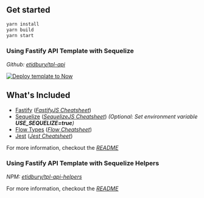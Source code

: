 
<h2>Get started</h2>

```bash
yarn install
yarn build
yarn start
```

<h3>Using Fastify API Template with Sequelize</h3>

*Github:* [*etidbury/tpl-api*](https://github.com/etidbury/tpl-api)

[![Deploy template to Now](https://deploy.now.sh/static/button.svg)](https://deploy.now.sh/?repo=https://github.com/etidbury/tpl-api)

<h2>What's Included</h2>

- [Fastify](https://github.com/fastify/fastify) ([*FastifyJS Cheatsheet*](https://devhints.io/fastify))
- [Sequelize](http://docs.sequelizejs.com/) ([*SequelizeJS Cheatsheet*](https://devhints.io/sequelize)) *(Optional: Set environment variable **USE_SEQUELIZE=true**)*
- [Flow Types](https://flow.org/en/docs/) ([*Flow Cheatsheet*](https://devhints.io/flow))
- [Jest](https://jestjs.io/docs/en/getting-started) ([*Jest Cheatsheet*](https://devhints.io/jest))
  
For more information, checkout the [*README*](https://github.com/etidbury/tpl-api/blob/master/README.md)

<h3>Using Fastify API Template with Sequelize Helpers</h3>

*NPM:* [*etidbury/tpl-api-helpers*](https://www.npmjs.com/package/tpl-api-helpers)

For more information, checkout the [*README*](https://github.com/etidbury/tpl-api-helpers/blob/master/README.md)
